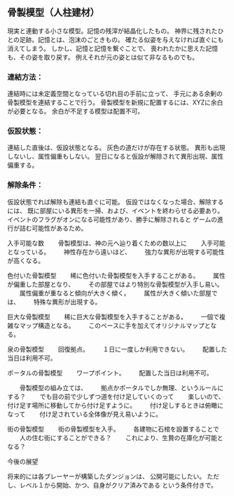 ## 骨製模型（人柱建材）
現実と連動する小さな模型。記憶の残滓が結晶化したもの。
神界に残されたひとの足跡。記憶とは、泡沫のごときもの。
確たる似姿を与えなければ直ぐにも消えてしまう。
しかし、記憶と記憶を繋ぐことで、
喪われたかに思えた記憶も、その姿を取り戻す。
例えそれが元の姿とは似て非なるものでも。

### 連結方法：
連結時には未定義空間となっている切れ目の手前に立って、
手元にある余剰の骨製模型を連結することで行う。
骨製模型を新規に配置するには、XYZに余白が必要となる。
余白が不足する模型は配置不可。

### 仮設状態：
連結した直後は、仮設状態となる。
灰色の道だけが存在する状態。
異形も出現しないし、属性偏重もしない。
翌日になると仮設が解除されて異形出現、属性偏重する。

### 解除条件：
仮設状態でれば解除も連結も直ぐに可能。
仮設ではなくなった場合、解除するには、
既に部屋にいる異形を一掃、および、イベントを終わらせる必要あり。
イベントのフラグがオンになる可能性があり、勝手に解除されると
ゲームの進行が詰む可能性があるため。

入手可能な数
　　骨製模型は、神の元へ辿り着くための数以上に
　　入手可能となっている。
　　神性存在から遠いほど、
　　強力な異形が出現する可能性が高くなる。

色付いた骨製模型
　　稀に色付いた骨製模型を入手することがある。
　　属性が偏重した部屋となり、
　　その部屋ではより特別な骨製模型が入手し易い。
　　属性偏重が重なると傾向が大きく傾く。
　　属性が大きく傾いた部屋では、
　　特殊な異形が出現する。

巨大な骨製模型
　　稀に巨大な骨製模型を入手することがある。
　　一個で複雑なマップ構造となる。
　　このベースに手を加えてオリジナルマップとなる。

泉の骨製模型
　　回復拠点。
　　１日に一度しか利用できない。
　　配置した当日は利用不可。

ポータルの骨製模型
　　ワープポイント。
　　配置した当日は利用不可。

　　骨製模型の組み立ては、
　　拠点かポータルでしか無理、というルールにする？
　　でも目の前で少しずつ道を付け足していくのって
　　楽しいので、付け足す場所に移動してから付け足すように。
　　付け足しするときは俯瞰になって
　　付け足されている全体像が見え易いように。

街の骨製模型
　　街の骨製模型を入手。
　　各建物に石棺を設置することで
　　人の住む街にすることができる？
　　これにより、生贄の在庫化が可能となる？


今後の展望

将来的には各プレーヤーが構築したダンジョンは、
公開可能にしたい。
ただし、レベル１から開始、かつ、自身がクリア済みである
という条件付きで。


